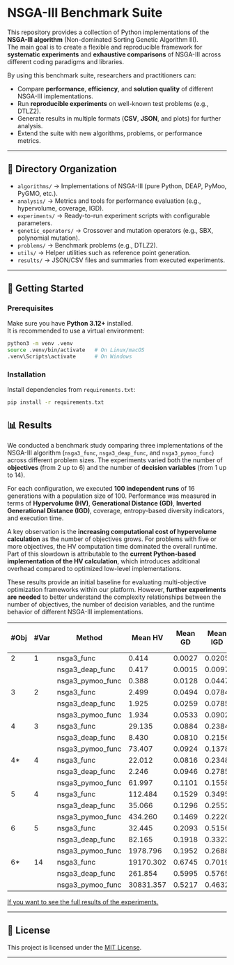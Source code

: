 # NSGA-III Benchmark Suite

This repository provides a collection of Python implementations of the **NSGA-III algorithm** (Non-dominated Sorting Genetic Algorithm III).  
The main goal is to create a flexible and reproducible framework for **systematic experiments** and **exhaustive comparisons** of NSGA-III across different coding paradigms and libraries.

By using this benchmark suite, researchers and practitioners can:
- Compare **performance**, **efficiency**, and **solution quality** of different NSGA-III implementations.
- Run **reproducible experiments** on well-known test problems (e.g., DTLZ2).
- Generate results in multiple formats (**CSV**, **JSON**, and plots) for further analysis.
- Extend the suite with new algorithms, problems, or performance metrics.

---

## 📂 Directory Organization

- `algorithms/` → Implementations of NSGA-III (pure Python, DEAP, PyMoo, PyGMO, etc.).
- `analysis/` → Metrics and tools for performance evaluation (e.g., hypervolume, coverage, IGD).
- `experiments/` → Ready-to-run experiment scripts with configurable parameters.
- `genetic_operators/` → Crossover and mutation operators (e.g., SBX, polynomial mutation).
- `problems/` → Benchmark problems (e.g., DTLZ2).
- `utils/` → Helper utilities such as reference point generation.
- `results/` → JSON/CSV files and summaries from executed experiments.

---

## 🚀 Getting Started

### Prerequisites
Make sure you have **Python 3.12+** installed.  
It is recommended to use a virtual environment:

```bash
python3 -m venv .venv
source .venv/bin/activate   # On Linux/macOS
.venv\Scripts\activate      # On Windows
````

### Installation

Install dependencies from `requirements.txt`:

```bash
pip install -r requirements.txt
```

## 📊 Results

We conducted a benchmark study comparing three implementations of the NSGA-III algorithm (`nsga3_func`, `nsga3_deap_func`, and `nsga3_pymoo_func`) across different problem sizes.
The experiments varied both the number of **objectives** (from 2 up to 6) and the number of **decision variables** (from 1 up to 14). 

For each configuration, we executed **100 independent runs** of 16 generations with a population size of 100.
Performance was measured in terms of **Hypervolume (HV)**, **Generational Distance (GD)**, **Inverted Generational Distance (IGD)**, coverage, entropy-based diversity indicators, and execution time.

A key observation is the **increasing computational cost of hypervolume calculation** as the number of objectives grows.
For problems with five or more objectives, the HV computation time dominated the overall runtime.
Part of this slowdown is attributable to the **current Python-based implementation of the HV calculation**, which introduces additional overhead compared to optimized low-level implementations.

These results provide an initial baseline for evaluating multi-objective optimization frameworks within our platform.
However, **further experiments are needed** to better understand the complexity relationships between the number of objectives, the number of decision variables, and the runtime behavior of different NSGA-III implementations.


| #Obj | #Var | Method            | Mean HV        | Mean GD     | Mean IGD    | Mean Time (s) | HV Time (s) | Coverage | Entropy Norm. |
|------|------|-------------------|----------------|-------------|-------------|---------------|-------------|-----------|----------------|
| 2    | 1    | nsga3_func        | 0.414          | 0.0027      | 0.0205      | 0.602         | 0.00029     | 1.000     | 0.914          |
|      |      | nsga3_deap_func   | 0.417          | 0.0015      | 0.0097      | 0.051         | 0.00025     | 1.000     | 0.935          |
|      |      | nsga3_pymoo_func  | 0.388          | 0.0128      | 0.0447      | 0.108         | 0.00017     | 1.000     | 1.000          |
| 3    | 2    | nsga3_func        | 2.499          | 0.0494      | 0.0784      | 0.642         | 0.00432     | 0.712     | 0.871          |
|      |      | nsga3_deap_func   | 1.925          | 0.0259      | 0.0785      | 0.078         | 0.00461     | 0.622     | 0.826          |
|      |      | nsga3_pymoo_func  | 1.934          | 0.0533      | 0.0902      | 0.138         | 0.00127     | 0.652     | 0.892          |
| 4    | 3    | nsga3_func        | 29.135         | 0.0884      | 0.2384      | 0.683         | 0.14921     | 0.280     | 0.762          |
|      |      | nsga3_deap_func   | 8.430          | 0.0810      | 0.2156      | 0.124         | 0.14936     | 0.199     | 0.673          |
|      |      | nsga3_pymoo_func  | 73.407         | 0.0924      | 0.1378      | 0.114         | 0.26167     | 0.364     | 0.815          |
| 4*   | 4    | nsga3_func        | 22.012         | 0.0816      | 0.2348      | 0.749         | 0.15374     | 0.245     | 0.732          |
|      |      | nsga3_deap_func   | 2.246          | 0.0946      | 0.2785      | 0.127         | 0.04222     | 0.109     | 0.582          |
|      |      | nsga3_pymoo_func  | 61.997         | 0.1101      | 0.1558      | 0.142         | 0.25549     | 0.332     | 0.797          |
| 5    | 4    | nsga3_func        | 112.484        | 0.1529      | 0.3495      | 0.820         | 3.83746     | 0.079     | 0.625          |
|      |      | nsga3_deap_func   | 35.066         | 0.1296      | 0.2552      | 0.324         | 3.41635     | 0.070     | 0.600          |
|      |      | nsga3_pymoo_func  | 434.260        | 0.1469      | 0.2220      | 0.137         | 14.27146    | 0.122     | 0.689          |
| 6    | 5    | nsga3_func        | 32.445         | 0.2093      | 0.5156      | 1.139         | 83.14360    | 0.027     | 0.543          |
|      |      | nsga3_deap_func   | 82.165         | 0.1918      | 0.3323      | 0.580         | 83.17883    | 0.020     | 0.483          |
|      |      | nsga3_pymoo_func  | 1978.796       | 0.1952      | 0.2688      | 0.241         | 490.26166   | 0.035     | 0.578          |
| 6*   | 14   | nsga3_func        | 19170.302      | 0.6745      | 0.7019      | 1.115         | 80.90625    | 0.000     | 0.000          |
|      |      | nsga3_deap_func   | 261.854        | 0.5995      | 0.5765      | 0.579         | 3.91010     | 0.0003    | 0.000          |
|      |      | nsga3_pymoo_func  | 30831.357      | 0.5217      | 0.4632      | 0.199         | 289.88638   | 0.0003    | 0.000          |

[If you want to see the full results of the experiments.](./results/)

---

## 📜 License
This project is licensed under the [MIT License](LICENSE).

---